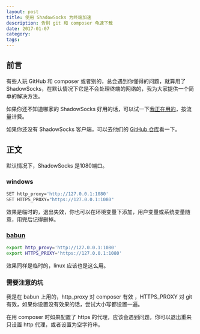 ```yaml
---
layout: post
title: 使用 ShadowSocks 为终端加速
description: 告别 git 和 composer 龟速下载
date: 2017-01-07
category:
tags:
---
```


## 前言

有些人玩 GitHub 和 composer 或者别的，总会遇到你懂得的问题，就算用了 ShadowSocks，在默认情况下它是不会处理终端的网络的，我为大家提供一个简单的解决方法。

如果你还不知道哪家的 ShadowSocks 好用的话，可以试一下[我正在用的](http://vpnaff.com/?2289)，按流量计费。

如果你还没有 ShadowSocks 客户端，可以去他们的 [GitHub 仓库](https://github.com/shadowsocks)看一下。

## 正文

默认情况下，ShadowSocks 是1080端口。

### windows

```bash
SET http_proxy='http://127.0.0.1:1080'
SET HTTPS_PROXY="https://127.0.0.1:1080"
```

效果是临时的，退出失效，你也可以在环境变量下添加，用户变量或系统变量随意，用完后记得删掉。

### [babun](https://github.com/babun/babun)

```bash
export http_proxy='http://127.0.0.1:1080'
export HTTPS_PROXY='https://127.0.0.1:1080'
```

效果同样是临时的，linux 应该也是这么用。

### 需要注意的坑

我是在 babun 上用的，http_proxy 对 composer 有效 ，HTTPS_PROXY 对 git 有效，如果你设置没有效果的话，尝试大小写都设置一遍。

在用 composer 时如果配置了 https 的代理，应该会遇到问题，你可以退出重来只设置 http 代理，或者设置为空字符串。
